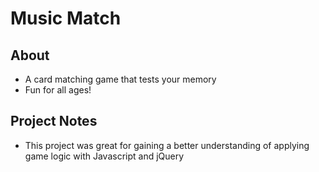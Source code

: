 # Music Match

## About

* A card matching game that tests your memory
* Fun for all ages!

## Project Notes

* This project was great for gaining a better understanding of applying game logic with Javascript and jQuery
